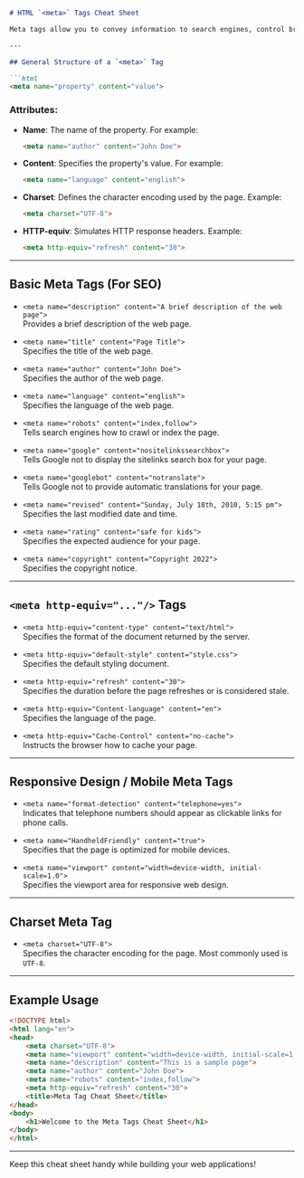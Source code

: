 ```markdown
# HTML `<meta>` Tags Cheat Sheet

Meta tags allow you to convey information to search engines, control browser behavior, and improve SEO. Below is a cheat sheet to help you use meta tags effectively.

---

## General Structure of a `<meta>` Tag

```html
<meta name="property" content="value">
```

### Attributes:
- **Name**: The name of the property. For example:
  ```html
  <meta name="author" content="John Doe">
  ```
- **Content**: Specifies the property's value. For example:
  ```html
  <meta name="language" content="english">
  ```
- **Charset**: Defines the character encoding used by the page. Example:
  ```html
  <meta charset="UTF-8">
  ```
- **HTTP-equiv**: Simulates HTTP response headers. Example:
  ```html
  <meta http-equiv="refresh" content="30">
  ```

---

## Basic Meta Tags (For SEO)

- `<meta name="description" content="A brief description of the web page">`  
  Provides a brief description of the web page.

- `<meta name="title" content="Page Title">`  
  Specifies the title of the web page.

- `<meta name="author" content="John Doe">`  
  Specifies the author of the web page.

- `<meta name="language" content="english">`  
  Specifies the language of the web page.

- `<meta name="robots" content="index,follow">`  
  Tells search engines how to crawl or index the page.

- `<meta name="google" content="nositelinkssearchbox">`  
  Tells Google not to display the sitelinks search box for your page.

- `<meta name="googlebot" content="notranslate">`  
  Tells Google not to provide automatic translations for your page.

- `<meta name="revised" content="Sunday, July 18th, 2010, 5:15 pm">`  
  Specifies the last modified date and time.

- `<meta name="rating" content="safe for kids">`  
  Specifies the expected audience for your page.

- `<meta name="copyright" content="Copyright 2022">`  
  Specifies the copyright notice.

---

## `<meta http-equiv="..."/>` Tags

- `<meta http-equiv="content-type" content="text/html">`  
  Specifies the format of the document returned by the server.

- `<meta http-equiv="default-style" content="style.css">`  
  Specifies the default styling document.

- `<meta http-equiv="refresh" content="30">`  
  Specifies the duration before the page refreshes or is considered stale.

- `<meta http-equiv="Content-language" content="en">`  
  Specifies the language of the page.

- `<meta http-equiv="Cache-Control" content="no-cache">`  
  Instructs the browser how to cache your page.

---

## Responsive Design / Mobile Meta Tags

- `<meta name="format-detection" content="telephone=yes">`  
  Indicates that telephone numbers should appear as clickable links for phone calls.

- `<meta name="HandheldFriendly" content="true">`  
  Specifies that the page is optimized for mobile devices.

- `<meta name="viewport" content="width=device-width, initial-scale=1.0">`  
  Specifies the viewport area for responsive web design.

---

## Charset Meta Tag

- `<meta charset="UTF-8">`  
  Specifies the character encoding for the page. Most commonly used is `UTF-8`.

---

## Example Usage

```html
<!DOCTYPE html>
<html lang="en">
<head>
    <meta charset="UTF-8">
    <meta name="viewport" content="width=device-width, initial-scale=1.0">
    <meta name="description" content="This is a sample page">
    <meta name="author" content="John Doe">
    <meta name="robots" content="index,follow">
    <meta http-equiv="refresh" content="30">
    <title>Meta Tag Cheat Sheet</title>
</head>
<body>
    <h1>Welcome to the Meta Tags Cheat Sheet</h1>
</body>
</html>
```

---

Keep this cheat sheet handy while building your web applications!
```

